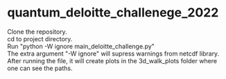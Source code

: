 # quantum_deloitte_challenege_2022
Clone the repository. \
cd to project directory.\
Run "python -W ignore main_deloitte_challenge.py"\
The extra argument "-W ignore" will supress warnings from netcdf library.\
After running the file, it will create plots in the 3d_walk_plots folder where one can see the paths.
